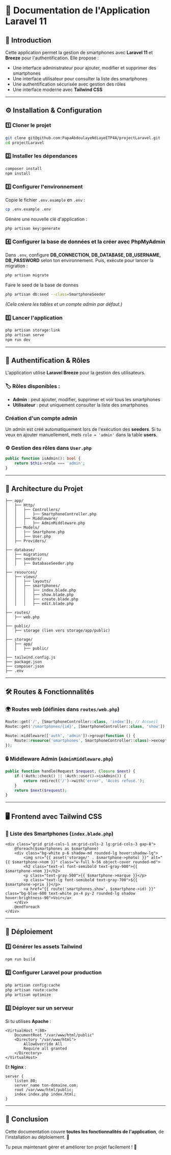 # 📱 Documentation de l'Application Laravel 11

## 📝 Introduction

Cette application permet la gestion de smartphones avec **Laravel 11** et **Breeze** pour l'authentification. Elle propose :

- Une interface administrateur pour ajouter, modifier et supprimer des smartphones
- Une interface utilisateur pour consulter la liste des smartphones
- Une authentification sécurisée avec gestion des rôles
- Une interface moderne avec **Tailwind CSS**

---

## ⚙️ Installation & Configuration

### 1️⃣ Cloner le projet

```bash
git clone git@github.com:PapaAbdoulayeNdiayeETP4A/projectLaravel.git
cd projectLaravel
```

### 2️⃣ Installer les dépendances

```bash
composer install
npm install
```

### 3️⃣ Configurer l'environnement

Copie le fichier `.env.example` en `.env` :

```bash
cp .env.example .env
```

Génère une nouvelle clé d'application :

```bash
php artisan key:generate
```

### 4️⃣ Configurer la base de données et la créer avec PhpMyAdmin

Dans `.env`, configure **DB\_CONNECTION, DB\_DATABASE, DB\_USERNAME, DB\_PASSWORD** selon ton environnement.
Puis, exécute pour lancer la migration :

```bash
php artisan migrate
```

Faire le seed de la base de donnes

```bash
php artisan db:seed --class=SmartphoneSeeder
```

*(Cela créera les tables et un compte admin par défaut.)*

### 5️⃣ Lancer l'application

```bash
php artisan storage:link
php artisan serve
npm run dev
```

---

## 🔑 Authentification & Rôles

L'application utilise **Laravel Breeze** pour la gestion des utilisateurs.

### 🏷️ Rôles disponibles :

- **Admin** : peut ajouter, modifier, supprimer et voir tous les smartphones
- **Utilisateur** : peut uniquement consulter la liste des smartphones

### Création d'un compte admin

Un admin est créé automatiquement lors de l'exécution des **seeders**.
Si tu veux en ajouter manuellement, mets `role = 'admin'` dans la table **users**.

### ⚙️ Gestion des rôles dans `User.php`

```php
public function isAdmin(): bool {
    return $this->role === 'admin';
}
```

---

## 📂 Architecture du Projet

```plaintext
├── app/
│   ├── Http/
│   │   ├── Controllers/
│   │   │   ├── SmartphoneController.php
│   │   ├── Middleware/
│   │   │   ├── AdminMiddleware.php
│   ├── Models/
│   │   ├── Smartphone.php
│   │   ├── User.php
│   ├── Providers/
│
├── database/
│   ├── migrations/
│   ├── seeders/
│   │   ├── DatabaseSeeder.php
│
├── resources/
│   ├── views/
│   │   ├── layouts/
│   │   ├── smartphones/
│   │   │   ├── index.blade.php
│   │   │   ├── show.blade.php
│   │   │   ├── create.blade.php
│   │   │   ├── edit.blade.php
│
├── routes/
│   ├── web.php
│
├── public/
│   ├── storage (lien vers storage/app/public)
│
├── storage/
│   ├── app/
│   │   ├── public/
│
├── tailwind.config.js
├── package.json
├── composer.json
├── .env
```

---

## 🛠️ Routes & Fonctionnalités

### 🌍 Routes web (définies dans `routes/web.php`)

```php
Route::get('/', [SmartphoneController::class, 'index']); // Accueil
Route::get('/smartphones/{id}', [SmartphoneController::class, 'show']); // Détails

Route::middleware(['auth', 'admin'])->group(function () {
    Route::resource('smartphones', SmartphoneController::class)->except(['index', 'show']);
});
```

### 🔒 Middleware Admin (`AdminMiddleware.php`)

```php
public function handle(Request $request, Closure $next) {
    if (!Auth::check() || !Auth::user()->isAdmin()) {
        return redirect('/')->with('error', 'Accès refusé.');
    }
    return $next($request);
}
```

---

## 🖥️ Frontend avec Tailwind CSS

### 📜 Liste des Smartphones (`index.blade.php`)

```blade
<div class="grid grid-cols-1 sm:grid-cols-2 lg:grid-cols-3 gap-8">
    @foreach($smartphones as $smartphone)
    <div class="bg-white p-6 shadow-md rounded-lg hover:shadow-lg">
        <img src="{{ asset('storage/' . $smartphone->photo) }}" alt="{{ $smartphone->nom }}" class="w-full h-56 object-cover rounded-md">
        <h2 class="text-xl font-semibold text-gray-900">{{ $smartphone->nom }}</h2>
        <p class="text-gray-500">{{ $smartphone->marque }}</p>
        <p class="text-lg font-semibold text-gray-700">${{ $smartphone->prix }}</p>
        <a href="{{ route('smartphones.show', $smartphone->id) }}" class="bg-blue-600 text-white px-4 py-2 rounded-lg shadow hover:brightness-90">Voir</a>
    </div>
    @endforeach
</div>
```

---

## 🚀 Déploiement

### 1️⃣ Générer les assets Tailwind

```bash
npm run build
```

### 2️⃣ Configurer Laravel pour production

```bash
php artisan config:cache
php artisan route:cache
php artisan optimize
```

### 3️⃣ Déployer sur un serveur

Si tu utilises **Apache** :

```plaintext
<VirtualHost *:80>
    DocumentRoot "/var/www/html/public"
    <Directory "/var/www/html">
        AllowOverride All
        Require all granted
    </Directory>
</VirtualHost>
```

Et **Nginx** :

```plaintext
server {
    listen 80;
    server_name ton-domaine.com;
    root /var/www/html/public;
    index index.php index.html;
}
```

---

## 🎯 Conclusion

Cette documentation couvre **toutes les fonctionnalités de l'application**, de l'installation au déploiement. 🚀

Tu peux maintenant gérer et améliorer ton projet facilement ! 🎉

